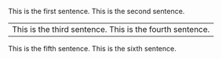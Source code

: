 This is the first sentence.
This is the second sentence.

<table attribute="value"><tr><td>
  This is the third sentence.
  This is the fourth sentence.
</td></tr></table>

This is the fifth sentence.
This is the sixth sentence.
